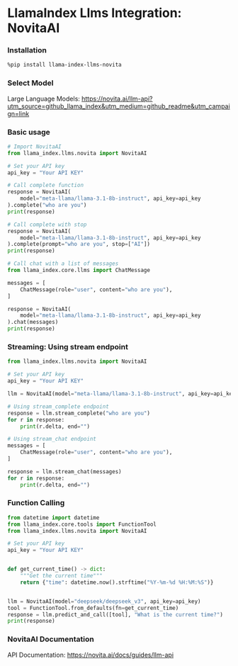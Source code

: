 # LlamaIndex Llms Integration: NovitaAI

### Installation

```bash
%pip install llama-index-llms-novita
```

### Select Model

Large Language Models: https://novita.ai/llm-api?utm_source=github_llama_index&utm_medium=github_readme&utm_campaign=link

### Basic usage

```py
# Import NovitaAI
from llama_index.llms.novita import NovitaAI

# Set your API key
api_key = "Your API KEY"

# Call complete function
response = NovitaAI(
    model="meta-llama/llama-3.1-8b-instruct", api_key=api_key
).complete("who are you")
print(response)

# Call complete with stop
response = NovitaAI(
    model="meta-llama/llama-3.1-8b-instruct", api_key=api_key
).complete(prompt="who are you", stop=["AI"])
print(response)

# Call chat with a list of messages
from llama_index.core.llms import ChatMessage

messages = [
    ChatMessage(role="user", content="who are you"),
]

response = NovitaAI(
    model="meta-llama/llama-3.1-8b-instruct", api_key=api_key
).chat(messages)
print(response)
```

### Streaming: Using stream endpoint

```py
from llama_index.llms.novita import NovitaAI

# Set your API key
api_key = "Your API KEY"

llm = NovitaAI(model="meta-llama/llama-3.1-8b-instruct", api_key=api_key)

# Using stream_complete endpoint
response = llm.stream_complete("who are you")
for r in response:
    print(r.delta, end="")

# Using stream_chat endpoint
messages = [
    ChatMessage(role="user", content="who are you"),
]

response = llm.stream_chat(messages)
for r in response:
    print(r.delta, end="")
```

### Function Calling

```py
from datetime import datetime
from llama_index.core.tools import FunctionTool
from llama_index.llms.novita import NovitaAI

# Set your API key
api_key = "Your API KEY"


def get_current_time() -> dict:
    """Get the current time"""
    return {"time": datetime.now().strftime("%Y-%m-%d %H:%M:%S")}


llm = NovitaAI(model="deepseek/deepseek_v3", api_key=api_key)
tool = FunctionTool.from_defaults(fn=get_current_time)
response = llm.predict_and_call([tool], "What is the current time?")
print(response)
```

### NovitaAI Documentation

API Documentation: https://novita.ai/docs/guides/llm-api
